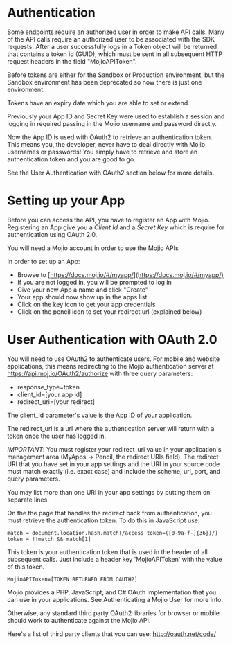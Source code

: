 
# Authentication #
Some endpoints require an authorized user in order to make API calls. 
Many of the API calls require an authorized user to be associated with the SDK requests. After a user successfully logs in a Token object will be returned that contains a token id (GUID), which must be sent in all subsequent HTTP request headers in the field "MojioAPIToken".

Before tokens are either for the Sandbox or Production environment, but the Sandbox environment has been deprecated so now there is just one environment.

Tokens have an expiry date which you are able to set or extend.

Previously your App ID and Secret Key were used to establish a session and logging in required passing in the Mojio username and password directly.

Now the App ID is used with OAuth2 to retrieve an authentication token. This means you, the developer, never have to deal directly with Mojio usernames or passwords! You simply have to retrieve and store an authentication token and you are good to go.

See the User Authentication with OAuth2 section below for more details.

# Setting up your App #
Before you can access the API, you have to register an App with Mojio. Registering an App give you a _Client Id_ and a _Secret Key_ which is require for authentication using OAuth 2.0.

You will need a Mojio account in order to use the Mojio APIs

In order to set up an App:

* Browse to [https://docs.moj.io/#/myapp/](https://docs.moj.io/#/myapp/)
* If you are not logged in, you will be prompted to log in
* Give your new App a name and click "Create"
* Your app should now show up in the apps list
* Click on the key icon to get your app credentials
* Click on the pencil icon to set your redirect url (explained below)

# User Authentication with OAuth 2.0 #

You will need to use OAuth2 to authenticate users. For mobile and website applications, this means redirecting to the Mojio authentication server at https://api.moj.io/OAuth2/authorize with three query parameters:

* response_type=token
* client_id=[your app id]
* redirect_uri=[your redirect]

The client_id parameter's value is the App ID of your application.

The redirect_uri is a url where the authentication server will return with a token once the user has logged in.

*IMPORTANT*: You must register your redirect_uri value in your application's management area (MyApps -> Pencil, the redirect URIs field). The redirect URI that you have set in your app settings and the URI in your source code must match exactly (i.e. exact case) and include the scheme, url, port, and query parameters. 

You may list more than one URI in your app settings by putting them on separate lines.

On the the page that handles the redirect back from authentication, you must retrieve the authentication token. To do this in JavaScript use:

```
match = document.location.hash.match(/access_token=([0-9a-f-]{36})/)
token = !!match && match[1]
```
This token is your authentication token that is used in the header of all subsequent calls. Just include a header key 'MojioAPIToken' with the value of this token.

```
MojioAPIToken=[TOKEN RETURNED FROM OAUTH2]
```

Mojio provides a PHP, JavaScript, and C# OAuth implementation that you can use in your applications. See Authenticating a Mojio User for more info.

Otherwise, any standard third party OAuth2 libraries for browser or mobile should work to authenticate against the Mojio API.

Here's a list of third party clients that you can use: http://oauth.net/code/